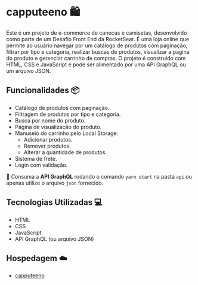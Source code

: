 # capputeeno 🛍️

Este é um projeto de e-commerce de canecas e camisetas, desenvolvido como parte de um Desafio Front End da RocketSeat. É uma loja online que permite ao usuário navegar por um catálogo de produtos com paginação, filtrar por tipo e categoria, realizar buscas de produtos, visualizar a pagina do produto e gerenciar carrinho de compras. O projeto é construído com HTML, CSS e JavaScript e pode ser alimentado por uma API GraphQL ou um arquivo JSON.


## Funcionalidades 📦

- Catálogo de produtos com paginação.
- Filtragem de produtos por tipo e categoria.
- Busca por nome do produto.
- Página de visualização do produto.
- Manuseio do carrinho pelo Local Storage:
  - Adicionar produtos.
  - Remover produtos.
  - Alterar a quantidade de produtos.
- Sistema de frete.
- Login com validação.

🚀 Consuma a **API GraphQL** rodando o comando `yarn start` na pasta `api` ou apenas utilize o arquivo `json` fornecido.


## Tecnologias Utilizadas 💻

- HTML
- CSS
- JavaScript
- API GraphQL (ou arquivo JSON)

## Hospedagem ☁️

- [capputeeno](https://tavaresslc.github.io/capputeeno/)

